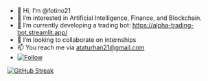 - 👋 Hi, I’m @fotino21
- 👀 I’m interested in Artificial Intelligence, Finance, and Blockchain.
- 🌱 I’m currently developing a trading bot: https://alpha-trading-bot.streamlit.app/
- 💞️ I’m looking to collaborate on internships
- 📫 You reach me via ataturhan21@gmail.com
- [![Follow](https://img.shields.io/badge/LinkedIn-0077B5?style=for-the-badge&logo=linkedin&logoColor=white)](https://www.linkedin.com/in/ata-turhan-555b5b160/)

[![GitHub Streak](https://streak-stats.demolab.com/?user=olympian-21)](https://git.io/streak-stats)

<!---
fotino21/fotino21 is a ✨ special ✨ repository because its `README.md` (this file) appears on your GitHub profile.
You can click the Preview link to take a look at your changes.
--->
